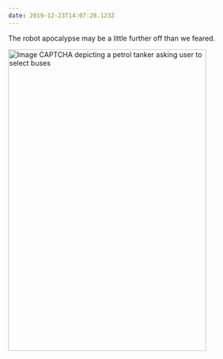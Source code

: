 ```yaml
---
date: 2019-12-23T14:07:28.123Z
---
```


The robot apocalypse may be a little further off than we feared.

<img src="/img/notes/robot-apocalypse.jpg" srcset="/img/notes/robot-apocalypse@2x.jpg 2x" alt="Image CAPTCHA depicting a petrol tanker asking user to select buses" width="400" height="609">

